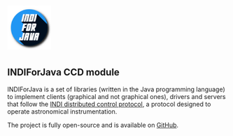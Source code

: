 <img src="res/logo.png" width="100" style="margin-bottom: 8px" alt="INDIForJava logo"/>

## INDIForJava CCD module

INDIForJava is a set of libraries (written in the Java programming language) to implement clients (graphical and not
graphical ones), drivers and servers that follow the [INDI distributed control protocol](https://www.indilib.org/), a
protocol designed to operate astronomical instrumentation.

The project is fully open-source and is available on [GitHub](https://github.com/INDIForJava).
